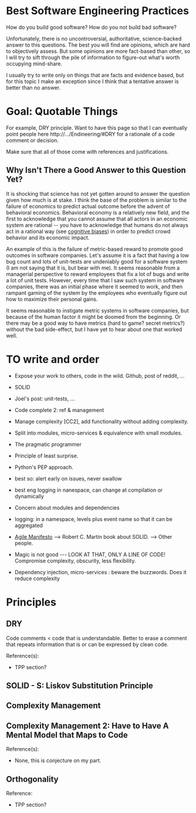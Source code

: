 
# Best Software Engineering Practices

How do you build good software? How do you not build bad software?

Unfortunately, there is no uncontroversial, authoritative, science-backed answer to this questions. The best you will find are opinions, which are hard to objectively assess. But some opinions are more fact-based than other, so I will try to sift through the pile of information to figure-out what's worth occupying mind-share.

I usually try to write only on things that are facts and evidence based, but for this topic I make an exception since I think that a tentative answer is better than no answer.

# Goal: Quotable Things

For example, DRY principle. Want to have this page so that I can eventually point people here http://.../Endineering/#DRY for a rationale of a code comment or decision.

Make sure that all of those come with references and justifications.

## Why Isn't There a Good Answer to this Question Yet?

It is shocking that science has not yet gotten around to answer the question given how much is at stake. I think the base of the problem is similar to the failure of economics to predict actual outcome before the advent of behavioral economics. Behavioral economy is a relatively new field, and the first to acknowledge that you cannot assume that all actors in an economic system are rational -- you have to acknowledge that humans do not always act in a rational way (see [cognitive biases](http://en.wikipedia.org/wiki/Cognitive_bias)) in order to predict crowd behavior and its economic impact.

An example of this is the failure of metric-based reward to promote good outcomes in software companies. Let's assume it is a fact that having a low bug count and lots of unit-tests are undeniably good for a software system (I am not saying that it is, but bear with me). It seems reasonable from a managerial perspective to reward employees that fix a lot of bugs and write a lot of unit tests. However, every time that I saw such system in software companies, there was an initial phase where it seemed to work, and then rampant gaming of the system by the employees who eventually figure out how to maximize their personal gains.

It seems reasonable to instigate metric systems in software companies, but because of the human factor it might be doomed from the beginning. Or there may be a good way to have metrics (hard to game? secret metrics?) without the bad side-effect, but I have yet to hear about one that worked well.

# TO write and order

- Expose your work to others, code in the wild. Github, post of reddit, ...
- SOLID
- Joel's post: unit-tests, ...
- Code complete 2: ref & management
- Manage complexity [CC2], add functionality without adding complexity.
- Split into modules, micro-services & equivalence with small modules.
- The pragmatic programmer
- Principle of least surprise.
- Python's PEP approach.
- best so: alert early on issues, never swallow
- best eng logging in nanespace, can change at compilation or dynamically
- Concern about modules and dependencies
- logging: in a namespace, levels plus event name so that it can be aggregated

- [Agile Manifesto](http://agilemanifesto.org/)
--> Robert C. Martin book about SOLID.
--> Other people.

- Magic is not good --- LOOK AT THAT, ONLY A LINE OF CODE! Compromise complexity, obscurity, less flexibility.

- Dependency injection, micro-services : beware the buzzwords. Does it reduce complexity

# Principles

## DRY

Code comments < code that is understandable. Better to erase a comment that repeats information that is or can be expressed by clean code.

Reference(s):

- TPP section?

## SOLID - S: Liskov Substitution Principle

## Complexity Management

## Complexity Management 2: Have to Have A Mental Model that Maps to Code

Reference(s):

- None, this is conjecture on my part.

## Orthogonality

Reference:

- TPP section?
